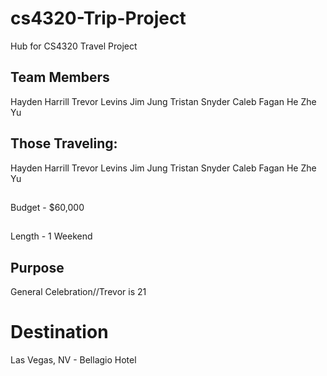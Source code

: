 # cs4320-Trip-Project
Hub for CS4320 Travel Project
## Team Members
Hayden Harrill
Trevor Levins
Jim Jung
Tristan Snyder
Caleb Fagan
He Zhe Yu
## Those Traveling:
Hayden Harrill
Trevor Levins
Jim Jung
Tristan Snyder
Caleb Fagan
He Zhe Yu
##
Budget - $60,000
##
Length - 1 Weekend
## Purpose
General Celebration//Trevor is 21
# Destination
Las Vegas, NV - Bellagio Hotel
